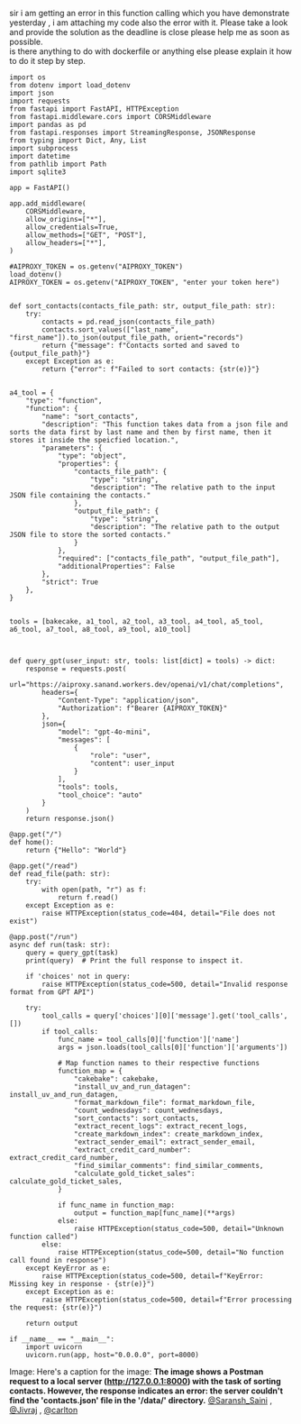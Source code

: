 sir i am getting an error in this function calling which you have demonstrate
yesterday , i am attaching my code also the error with it. Please take a look
and provide the solution as the deadline is close please help me as soon as
possible.  
is there anything to do with dockerfile or anything else please explain it how
to do it step by step.
    
    
    import os
    from dotenv import load_dotenv
    import json
    import requests
    from fastapi import FastAPI, HTTPException
    from fastapi.middleware.cors import CORSMiddleware
    import pandas as pd
    from fastapi.responses import StreamingResponse, JSONResponse
    from typing import Dict, Any, List
    import subprocess
    import datetime
    from pathlib import Path
    import sqlite3
    
    app = FastAPI()
    
    app.add_middleware(
        CORSMiddleware,
        allow_origins=["*"],
        allow_credentials=True,
        allow_methods=["GET", "POST"],
        allow_headers=["*"],
    )
    
    #AIPROXY_TOKEN = os.getenv("AIPROXY_TOKEN")
    load_dotenv()
    AIPROXY_TOKEN = os.getenv("AIPROXY_TOKEN", "enter your token here")
    
    
    def sort_contacts(contacts_file_path: str, output_file_path: str):
        try:
            contacts = pd.read_json(contacts_file_path)
            contacts.sort_values(["last_name", "first_name"]).to_json(output_file_path, orient="records")
            return {"message": f"Contacts sorted and saved to {output_file_path}"}
        except Exception as e:
            return {"error": f"Failed to sort contacts: {str(e)}"}
    
    
    a4_tool = {
        "type": "function",
        "function": {
            "name": "sort_contacts",
            "description": "This function takes data from a json file and sorts the data first by last name and then by first name, then it stores it inside the speicfied location.",
            "parameters": {
                "type": "object",
                "properties": {
                    "contacts_file_path": {
                        "type": "string",
                        "description": "The relative path to the input JSON file containing the contacts."
                    },
                    "output_file_path": {
                        "type": "string",
                        "description": "The relative path to the output JSON file to store the sorted contacts."
                    }
                },
                "required": ["contacts_file_path", "output_file_path"],
                "additionalProperties": False
            },
            "strict": True
        },
    }
    
    
    tools = [bakecake, a1_tool, a2_tool, a3_tool, a4_tool, a5_tool, a6_tool, a7_tool, a8_tool, a9_tool, a10_tool]
    
    
    
    def query_gpt(user_input: str, tools: list[dict] = tools) -> dict:
        response = requests.post(
            url="https://aiproxy.sanand.workers.dev/openai/v1/chat/completions",
            headers={
                "Content-Type": "application/json",
                "Authorization": f"Bearer {AIPROXY_TOKEN}"
            },
            json={
                "model": "gpt-4o-mini",
                "messages": [
                    {
                        "role": "user",
                        "content": user_input
                    }
                ],
                "tools": tools,
                "tool_choice": "auto"
            }
        )
        return response.json()
    
    @app.get("/")
    def home():
        return {"Hello": "World"}
    
    @app.get("/read")
    def read_file(path: str):
        try:
            with open(path, "r") as f:
                return f.read()
        except Exception as e:
            raise HTTPException(status_code=404, detail="File does not exist")
    
    @app.post("/run")
    async def run(task: str):
        query = query_gpt(task)
        print(query)  # Print the full response to inspect it.
        
        if 'choices' not in query:
            raise HTTPException(status_code=500, detail="Invalid response format from GPT API")
        
        try:
            tool_calls = query['choices'][0]['message'].get('tool_calls', [])
            if tool_calls:
                func_name = tool_calls[0]['function']['name']
                args = json.loads(tool_calls[0]['function']['arguments'])
                
                # Map function names to their respective functions
                function_map = {
                    "cakebake": cakebake,
                    "install_uv_and_run_datagen": install_uv_and_run_datagen,
                    "format_markdown_file": format_markdown_file,
                    "count_wednesdays": count_wednesdays,
                    "sort_contacts": sort_contacts,
                    "extract_recent_logs": extract_recent_logs,
                    "create_markdown_index": create_markdown_index,
                    "extract_sender_email": extract_sender_email,
                    "extract_credit_card_number": extract_credit_card_number,
                    "find_similar_comments": find_similar_comments,
                    "calculate_gold_ticket_sales": calculate_gold_ticket_sales,
                }
                
                if func_name in function_map:
                    output = function_map[func_name](**args)
                else:
                    raise HTTPException(status_code=500, detail="Unknown function called")
            else:
                raise HTTPException(status_code=500, detail="No function call found in response")
        except KeyError as e:
            raise HTTPException(status_code=500, detail=f"KeyError: Missing key in response - {str(e)}")
        except Exception as e:
            raise HTTPException(status_code=500, detail=f"Error processing the request: {str(e)}")
        
        return output
    
    if __name__ == "__main__":
        import uvicorn
        uvicorn.run(app, host="0.0.0.0", port=8000)
    
Image: Here's a caption for the image: **The image shows a Postman request to
a local server (http://127.0.0.1:8000) with the task of sorting contacts.
However, the response indicates an error: the server couldn't find the
'contacts.json' file in the '/data/' directory.**
[@Saransh_Saini](/u/saransh_saini) , [@Jivraj](/u/jivraj) ,
[@carlton](/u/carlton)